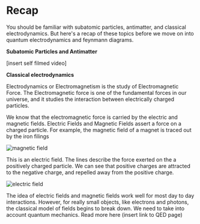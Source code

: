 # Recap

You should be familiar with subatomic particles, antimatter, and classical electrodynamics. But here's a recap of these topics before we move on into quantum electrodynamics and feynmann diagrams.

**Subatomic Particles and Antimatter**

 [insert self filmed video]

**Classical electrodynamics**

Electrodynamics or Electromagnetism is the study of Electromagnetic Force. The Electromagnetic force is one of the fundamental forces in our universe, and it studies the interaction between electrically charged particles.

We know that the electromagnetic force is carried by the electric and magnetic fields. Electric Fields and Magnetic Fields assert a force on a charged particle. For example, the magnetic field of a magnet is traced out by the iron filings

![magnetic field](/images/magneticfield.jpg)

This is an electric field. The lines describe the force exerted on the a positively charged particle. We can see that positive charges are attracted to the negative charge, and repelled away from the positive charge. 

![electric field](/images/electricfield.gif)

The idea of electric fields and magnetic fields work well for most day to day interactions. However, for really small objects, like electrons and photons, the classical model of fields begins to break down. We need to take into account quantum mechanics.  Read more here (insert link to QED page)